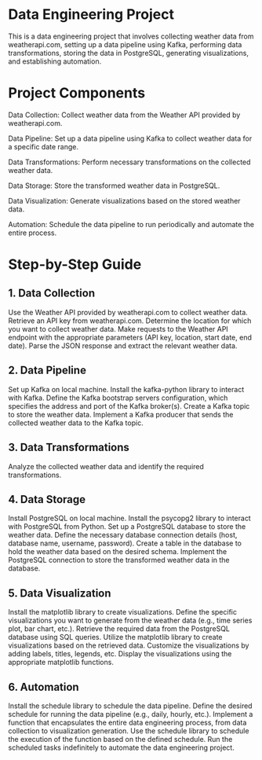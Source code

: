 # Data Engineering Project
This is a data engineering project that involves collecting weather data from weatherapi.com, setting up a data pipeline using Kafka, performing data transformations, storing the data in PostgreSQL, generating visualizations, and establishing automation.

# Project Components
Data Collection: Collect weather data from the Weather API provided by weatherapi.com.

Data Pipeline: Set up a data pipeline using Kafka to collect weather data for a specific date range.

Data Transformations: Perform necessary transformations on the collected weather data.

Data Storage: Store the transformed weather data in PostgreSQL.

Data Visualization: Generate visualizations based on the stored weather data.

Automation: Schedule the data pipeline to run periodically and automate the entire process.

# Step-by-Step Guide
## 1. Data Collection
Use the Weather API provided by weatherapi.com to collect weather data.
Retrieve an API key from weatherapi.com.
Determine the location for which you want to collect weather data.
Make requests to the Weather API endpoint with the appropriate parameters (API key, location, start date, end date).
Parse the JSON response and extract the relevant weather data.
## 2. Data Pipeline
Set up Kafka on local machine.
Install the kafka-python library to interact with Kafka.
Define the Kafka bootstrap servers configuration, which specifies the address and port of the Kafka broker(s).
Create a Kafka topic to store the weather data.
Implement a Kafka producer that sends the collected weather data to the Kafka topic.
## 3. Data Transformations
Analyze the collected weather data and identify the required transformations.
## 4. Data Storage
Install PostgreSQL on local machine.
Install the psycopg2 library to interact with PostgreSQL from Python.
Set up a PostgreSQL database to store the weather data.
Define the necessary database connection details (host, database name, username, password).
Create a table in the database to hold the weather data based on the desired schema.
Implement the PostgreSQL connection to store the transformed weather data in the database.
## 5. Data Visualization
Install the matplotlib library to create visualizations.
Define the specific visualizations you want to generate from the weather data (e.g., time series plot, bar chart, etc.).
Retrieve the required data from the PostgreSQL database using SQL queries.
Utilize the matplotlib library to create visualizations based on the retrieved data.
Customize the visualizations by adding labels, titles, legends, etc.
Display the visualizations using the appropriate matplotlib functions.
## 6. Automation
Install the schedule library to schedule the data pipeline.
Define the desired schedule for running the data pipeline (e.g., daily, hourly, etc.).
Implement a function that encapsulates the entire data engineering process, from data collection to visualization generation.
Use the schedule library to schedule the execution of the function based on the defined schedule.
Run the scheduled tasks indefinitely to automate the data engineering project.
